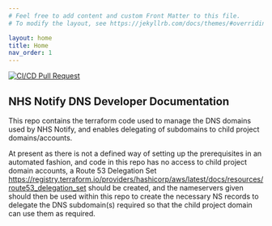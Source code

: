 ```yaml
---
# Feel free to add content and custom Front Matter to this file.
# To modify the layout, see https://jekyllrb.com/docs/themes/#overriding-theme-defaults

layout: home
title: Home
nav_order: 1
---
```


[![CI/CD Pull Request](https://github.com/NHSDigital/nhs-notify-dns/actions/workflows/cicd-1-pull-request.yaml/badge.svg)](https://github.com/NHSDigital/nhs-notify-repository-dns/actions/workflows/cicd-1-pull-request.yaml)

## NHS Notify DNS Developer Documentation

This repo contains the terraform code used to manage the DNS domains used by NHS Notify, and enables delegating of subdomains to child project domains/accounts.

At present as there is not a defined way of setting up the prerequisites in an automated fashion, and code in this repo has no access to child project domain accounts, a Route 53 Delegation Set https://registry.terraform.io/providers/hashicorp/aws/latest/docs/resources/route53_delegation_set should be created, and the nameservers given should then be used within this repo to create the necessary NS records to delegate the DNS subdomain(s) required so that the child project domain can use them as required.

